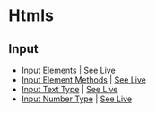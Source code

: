 # Htmls

## Input
- [Input Elements](./src/html/inputs.html) | [See Live](https://thegicode.github.io/htmls//src/html/inputs.html)
- [Input Element Methods](./src/html/input-methods.html) | [See Live](https://thegicode.github.io/htmls//src/html/input-methods.html)
- [Input Text Type](./src/html/input-text.html) | [See Live](https://thegicode.github.io/htmls//src/html/input-text.html)
- [Input Number Type](./src/html/input-number.html) | [See Live](https://thegicode.github.io/htmls//src/html/input-number.html)